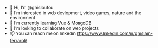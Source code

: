 - 👋 Hi, I’m @ghisloufou
- 👀 I’m interested in web devlopment, video games, nature and the environment
- 🌱 I’m currently learning Vue & MongoDB
- 💞️ I’m looking to collaborate on web projects
- 📫 You can reach me on linkedin https://www.linkedin.com/in/ghislain-ferraroli/

<!---
ghisloufou/ghisloufou is a ✨ special ✨ repository because its `README.md` (this file) appears on your GitHub profile.
You can click the Preview link to take a look at your changes.
--->
